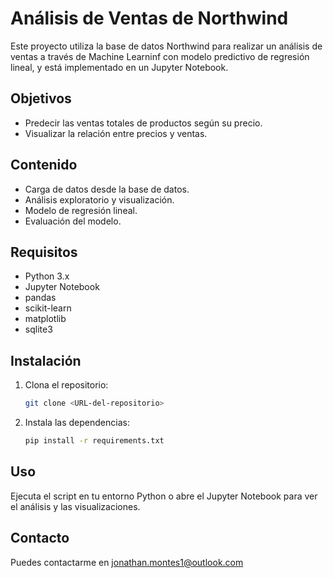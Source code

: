 # Análisis de Ventas de Northwind

Este proyecto utiliza la base de datos Northwind para realizar un análisis de ventas a través de Machine Learninf con modelo predictivo de regresión lineal, y está implementado en un Jupyter Notebook.

## Objetivos
- Predecir las ventas totales de productos según su precio.
- Visualizar la relación entre precios y ventas.

## Contenido
- Carga de datos desde la base de datos.
- Análisis exploratorio y visualización.
- Modelo de regresión lineal.
- Evaluación del modelo.

## Requisitos
- Python 3.x
- Jupyter Notebook
- pandas
- scikit-learn
- matplotlib
- sqlite3

## Instalación
1. Clona el repositorio:
   ```bash
   git clone <URL-del-repositorio>
   ```
2. Instala las dependencias:
   ```bash
   pip install -r requirements.txt
   ```
## Uso
Ejecuta el script en tu entorno Python o abre el Jupyter Notebook para ver el análisis y las visualizaciones.

## Contacto
Puedes contactarme en jonathan.montes1@outlook.com


